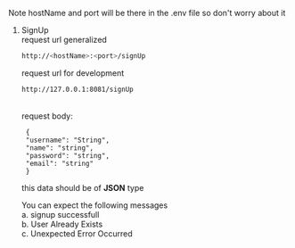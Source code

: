 Note hostName and port will be there in the .env file so don't worry about it<br>

1. SignUp <br>
    request url generalized
   ```sh
   http://<hostName>:<port>/signUp
   ```
   request url for development
   ```sh
   http://127.0.0.1:8081/signUp
   ```
    <br>
    request body:
     
    
        {
        "username": "String",
        "name": "string",
        "password": "string",
        "email": "string"
        }
    
    
    this data should be of <b>JSON</b> type<br>

    You can expect the following messages<br>
        a. signup successfull<br>
        b. User Already Exists<br>
        c. Unexpected Error Occurred <br>